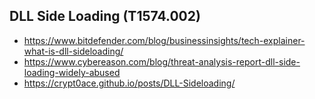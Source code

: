 ## DLL Side Loading (T1574.002)
- https://www.bitdefender.com/blog/businessinsights/tech-explainer-what-is-dll-sideloading/
- https://www.cybereason.com/blog/threat-analysis-report-dll-side-loading-widely-abused
- https://crypt0ace.github.io/posts/DLL-Sideloading/